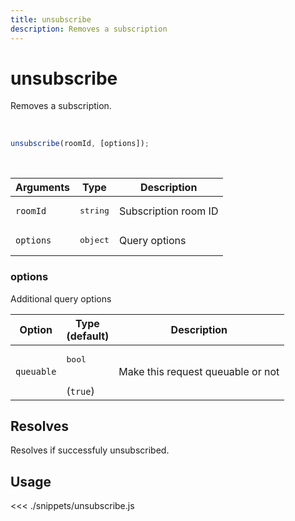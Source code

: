 ```yaml
---
title: unsubscribe
description: Removes a subscription
---
```


# unsubscribe

Removes a subscription.

<br/>

```javascript
unsubscribe(roomId, [options]);
```

<br/>

| Arguments | Type              | Description          |
| --------- | ----------------- | -------------------- |
| `roomId`  | <pre>string</pre> | Subscription room ID |
| `options` | <pre>object</pre> | Query options        |

### options

Additional query options

| Option     | Type<br/>(default)           | Description                       |
| ---------- | ---------------------------- | --------------------------------- |
| `queuable` | <pre>bool</pre><br/>(`true`) | Make this request queuable or not |

## Resolves

Resolves if successfuly unsubscribed.

## Usage

<<< ./snippets/unsubscribe.js

